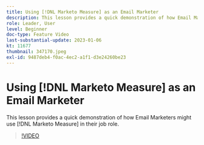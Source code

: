 ```yaml
---
title: Using [!DNL Marketo Measure] as an Email Marketer
description: This lesson provides a quick demonstration of how Email Marketers might use [!DNL Marketo Measure] in their job role.
role: Leader, User
level: Beginner
doc-type: Feature Video
last-substantial-update: 2023-01-06
kt: 11677
thumbnail: 347170.jpeg
exl-id: 9487deb4-f0ac-4ec2-a1f1-d3e24260be23
---
```

# Using [!DNL Marketo Measure] as an Email Marketer

This lesson provides a quick demonstration of how Email Marketers might use [!DNL Marketo Measure] in their job role.

>[!VIDEO](https://video.tv.adobe.com/v/347170/?quality=12&learn=on)
